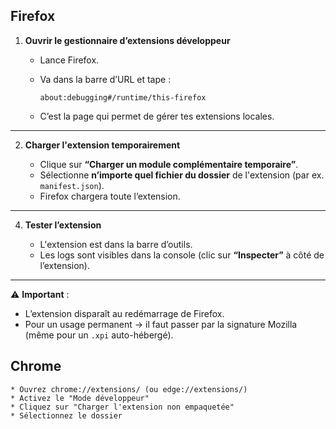 ## Firefox

1. **Ouvrir le gestionnaire d’extensions développeur**

   * Lance Firefox.
   * Va dans la barre d’URL et tape :

     ```
     about:debugging#/runtime/this-firefox
     ```
   * C’est la page qui permet de gérer tes extensions locales.

---

2. **Charger l'extension temporairement**

   * Clique sur **“Charger un module complémentaire temporaire”**.
   * Sélectionne **n’importe quel fichier du dossier** de l'extension (par ex. `manifest.json`).
   * Firefox chargera toute l’extension.

---

4. **Tester l’extension**

   * L'extension est dans la barre d’outils.
   * Les logs sont visibles dans la console (clic sur **“Inspecter”** à côté de l’extension).

---

⚠️ **Important** :

* L’extension disparaît au redémarrage de Firefox.
* Pour un usage permanent → il faut passer par la signature Mozilla (même pour un `.xpi` auto-hébergé).

## Chrome

    * Ouvrez chrome://extensions/ (ou edge://extensions/)
    * Activez le "Mode développeur"
    * Cliquez sur "Charger l'extension non empaquetée"
    * Sélectionnez le dossier

